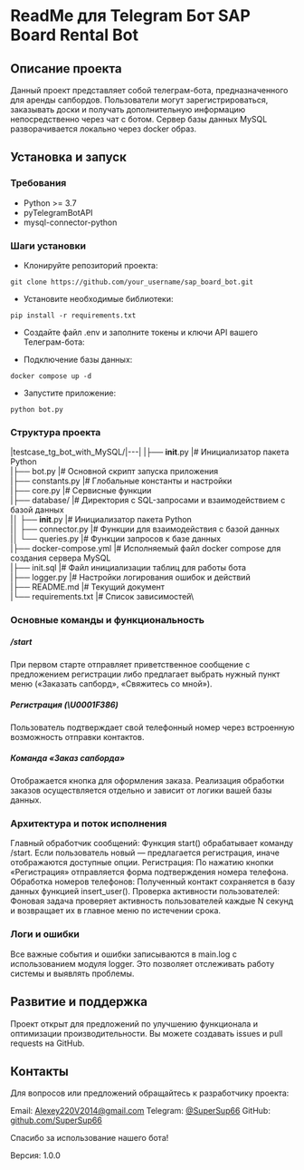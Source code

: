 # ReadMe для Telegram Бот SAP Board Rental Bot

## Описание проекта

Данный проект представляет собой телеграм-бота, предназначенного для аренды сапбордов. Пользователи могут зарегистрироваться, заказывать доски и получать дополнительную информацию непосредственно через чат с ботом. Сервер базы данных MySQL разворачивается локально через docker образ.


## Установка и запуск

### Требования

- Python >= 3.7
- pyTelegramBotAPI
- mysql-connector-python

### Шаги установки

- Клонируйте репозиторий проекта:
```
git clone https://github.com/your_username/sap_board_bot.git
```
- Установите необходимые библиотеки:
```
pip install -r requirements.txt
```
- Создайте файл .env и заполните токены и ключи API вашего Телеграм-бота:

- Подключение базы данных:
```
docker compose up -d
```
- Запустите приложение:
```
python bot.py
```

### Структура проекта


|testcase_tg_bot_with_MySQL/|---|
|├── __init__.py         |# Инициализатор пакета Python\
|├── bot.py              |# Основной скрипт запуска приложения\
|├── constants.py        |# Глобальные константы и настройки\
|├── core.py             |# Сервисные функции\
|├── database/           |# Директория с SQL-запросами и взаимодействием с базой данных\
|│   ├── __init__.py     |# Инициализатор пакета Python\
|│   ├── connector.py    |# Функции для взаимодействия с базой данных\
|│   └── queries.py      |# Функции запросов к базе данных\
|├── docker-compose.yml  |# Исполняемый файл docker compose для создания сервера MySQL\
|├── init.sql            |# Файл инициализации таблиц для работы бота\
|├── logger.py           |# Настройки логирования ошибок и действий\
|├── README.md           |# Текущий документ\
|└── requirements.txt    |# Список зависимостей\


### Основные команды и функциональность

##### /start

При первом старте отправляет приветственное сообщение с предложением регистрации либо предлагает выбрать нужный пункт меню («Заказать сапборд», «Свяжитесь со мной»).

##### Регистрация (\U0001F386)

Пользователь подтверждает свой телефонный номер через встроенную возможность отправки контактов.

##### Команда «Заказ сапборда»

Отображается кнопка для оформления заказа. Реализация обработки заказов осуществляется отдельно и зависит от логики вашей базы данных.

### Архитектура и поток исполнения

Главный обработчик сообщений: Функция start() обрабатывает команду /start. Если пользователь новый — предлагается регистрация, иначе отображаются доступные опции.
Регистрация: По нажатию кнопки «Регистрация» отправляется форма подтверждения номера телефона.
Обработка номеров телефонов: Полученный контакт сохраняется в базу данных функцией insert_user().
Проверка активности пользователей: Фоновая задача проверяет активность пользователей каждые N секунд и возвращает их в главное меню по истечении срока.


### Логи и ошибки

Все важные события и ошибки записываются в main.log с использованием модуля logger. Это позволяет отслеживать работу системы и выявлять проблемы.


## Развитие и поддержка

Проект открыт для предложений по улучшению функционала и оптимизации производительности. Вы можете создавать issues и pull requests на GitHub.


## Контакты

Для вопросов или предложений обращайтесь к разработчику проекта:

Email: [Alexey220V2014@gmail.com](mailto:Alexey220V2014@gmail.com)
Telegram: [@SuperSup66](https://t.me/SuperSup66)
GitHub: [github.com/SuperSup66](https://github.com/SuperSup66)


Спасибо за использование нашего бота!

Версия: 1.0.0